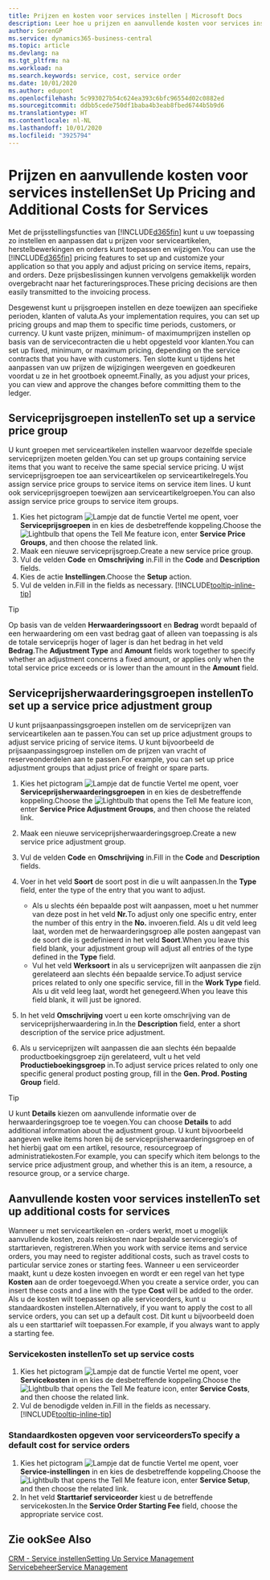 ```yaml
---
title: Prijzen en kosten voor services instellen | Microsoft Docs
description: Leer hoe u prijzen en aanvullende kosten voor services instelt.
author: SorenGP
ms.service: dynamics365-business-central
ms.topic: article
ms.devlang: na
ms.tgt_pltfrm: na
ms.workload: na
ms.search.keywords: service, cost, service order
ms.date: 10/01/2020
ms.author: edupont
ms.openlocfilehash: 5c993027b54c624ea393c6bfc96554d02c0882ed
ms.sourcegitcommit: ddbb5cede750df1baba4b3eab8fbed6744b5b9d6
ms.translationtype: HT
ms.contentlocale: nl-NL
ms.lasthandoff: 10/01/2020
ms.locfileid: "3925794"
---
```

# <a name="set-up-pricing-and-additional-costs-for-services"></a><span data-ttu-id="3448b-103">Prijzen en aanvullende kosten voor services instellen</span><span class="sxs-lookup"><span data-stu-id="3448b-103">Set Up Pricing and Additional Costs for Services</span></span>
<span data-ttu-id="3448b-104">Met de prijsstellingsfuncties van [!INCLUDE[d365fin](includes/d365fin_md.md)] kunt u uw toepassing zo instellen en aanpassen dat u prijzen voor serviceartikelen, herstelbewerkingen en orders kunt toepassen en wijzigen.</span><span class="sxs-lookup"><span data-stu-id="3448b-104">You can use the [!INCLUDE[d365fin](includes/d365fin_md.md)] pricing features to set up and customize your application so that you apply and adjust pricing on service items, repairs, and orders.</span></span> <span data-ttu-id="3448b-105">Deze prijsbeslissingen kunnen vervolgens gemakkelijk worden overgebracht naar het factureringsproces.</span><span class="sxs-lookup"><span data-stu-id="3448b-105">These pricing decisions are then easily transmitted to the invoicing process.</span></span>  
  
<span data-ttu-id="3448b-106">Desgewenst kunt u prijsgroepen instellen en deze toewijzen aan specifieke perioden, klanten of valuta.</span><span class="sxs-lookup"><span data-stu-id="3448b-106">As your implementation requires, you can set up pricing groups and map them to specific time periods, customers, or currency.</span></span> <span data-ttu-id="3448b-107">U kunt vaste prijzen, minimum- of maximumprijzen instellen op basis van de servicecontracten die u hebt opgesteld voor klanten.</span><span class="sxs-lookup"><span data-stu-id="3448b-107">You can set up fixed, minimum, or maximum pricing, depending on the service contracts that you have with customers.</span></span> <span data-ttu-id="3448b-108">Ten slotte kunt u tijdens het aanpassen van uw prijzen de wijzigingen weergeven en goedkeuren voordat u ze in het grootboek opneemt.</span><span class="sxs-lookup"><span data-stu-id="3448b-108">Finally, as you adjust your prices, you can view and approve the changes before committing them to the ledger.</span></span>  

## <a name="to-set-up-a-service-price-group"></a><span data-ttu-id="3448b-109">Serviceprijsgroepen instellen</span><span class="sxs-lookup"><span data-stu-id="3448b-109">To set up a service price group</span></span>
<span data-ttu-id="3448b-110">U kunt groepen met serviceartikelen instellen waarvoor dezelfde speciale serviceprijzen moeten gelden.</span><span class="sxs-lookup"><span data-stu-id="3448b-110">You can set up groups containing service items that you want to receive the same special service pricing.</span></span> <span data-ttu-id="3448b-111">U wijst serviceprijsgroepen toe aan serviceartikelen op serviceartikelregels.</span><span class="sxs-lookup"><span data-stu-id="3448b-111">You assign service price groups to service items on service item lines.</span></span> <span data-ttu-id="3448b-112">U kunt ook serviceprijsgroepen toewijzen aan serviceartikelgroepen.</span><span class="sxs-lookup"><span data-stu-id="3448b-112">You can also assign service price groups to service item groups.</span></span>  

1. <span data-ttu-id="3448b-113">Kies het pictogram ![Lampje dat de functie Vertel me opent](media/ui-search/search_small.png "Vertel me wat u wilt doen"), voer **Serviceprijsgroepen** in en kies de desbetreffende koppeling.</span><span class="sxs-lookup"><span data-stu-id="3448b-113">Choose the ![Lightbulb that opens the Tell Me feature](media/ui-search/search_small.png "Tell me what you want to do") icon, enter **Service Price Groups**, and then choose the related link.</span></span>  
2. <span data-ttu-id="3448b-114">Maak een nieuwe serviceprijsgroep.</span><span class="sxs-lookup"><span data-stu-id="3448b-114">Create a new service price group.</span></span>  
3. <span data-ttu-id="3448b-115">Vul de velden **Code** en **Omschrijving** in.</span><span class="sxs-lookup"><span data-stu-id="3448b-115">Fill in the **Code** and **Description** fields.</span></span>  
4. <span data-ttu-id="3448b-116">Kies de actie **Instellingen**.</span><span class="sxs-lookup"><span data-stu-id="3448b-116">Choose the **Setup** action.</span></span>  
2. <span data-ttu-id="3448b-117">Vul de velden in.</span><span class="sxs-lookup"><span data-stu-id="3448b-117">Fill in the fields as necessary.</span></span> [!INCLUDE[tooltip-inline-tip](includes/tooltip-inline-tip_md.md)]  

 > [!Tip]
 > <span data-ttu-id="3448b-118">Op basis van de velden **Herwaarderingssoort** en **Bedrag** wordt bepaald of een herwaardering om een vast bedrag gaat of alleen van toepassing is als de totale serviceprijs hoger of lager is dan het bedrag in het veld **Bedrag**.</span><span class="sxs-lookup"><span data-stu-id="3448b-118">The **Adjustment Type** and **Amount** fields work together to specify whether an adjustment concerns a fixed amount, or applies only when the total service price exceeds or is lower than the amount in the **Amount** field.</span></span>  

## <a name="to-set-up-a-service-price-adjustment-group"></a><span data-ttu-id="3448b-119">Serviceprijsherwaarderingsgroepen instellen</span><span class="sxs-lookup"><span data-stu-id="3448b-119">To set up a service price adjustment group</span></span>  
<span data-ttu-id="3448b-120">U kunt prijsaanpassingsgroepen instellen om de serviceprijzen van serviceartikelen aan te passen.</span><span class="sxs-lookup"><span data-stu-id="3448b-120">You can set up price adjustment groups to adjust service pricing of service items.</span></span> <span data-ttu-id="3448b-121">U kunt bijvoorbeeld de prijsaanpassingsgroep instellen om de prijzen van vracht of reserveonderdelen aan te passen.</span><span class="sxs-lookup"><span data-stu-id="3448b-121">For example, you can set up price adjustment groups that adjust price of freight or spare parts.</span></span>  
  
1. <span data-ttu-id="3448b-122">Kies het pictogram ![Lampje dat de functie Vertel me opent](media/ui-search/search_small.png "Vertel me wat u wilt doen"), voer **Serviceprijsherwaarderingsgroepen** in en kies de desbetreffende koppeling.</span><span class="sxs-lookup"><span data-stu-id="3448b-122">Choose the ![Lightbulb that opens the Tell Me feature](media/ui-search/search_small.png "Tell me what you want to do") icon, enter **Service Price Adjustment Groups**, and then choose the related link.</span></span>  
2. <span data-ttu-id="3448b-123">Maak een nieuwe serviceprijsherwaarderingsgroep.</span><span class="sxs-lookup"><span data-stu-id="3448b-123">Create a new service price adjustment group.</span></span>  
3. <span data-ttu-id="3448b-124">Vul de velden **Code** en **Omschrijving** in.</span><span class="sxs-lookup"><span data-stu-id="3448b-124">Fill in the **Code** and **Description** fields.</span></span>  
4. <span data-ttu-id="3448b-125">Voer in het veld **Soort** de soort post in die u wilt aanpassen.</span><span class="sxs-lookup"><span data-stu-id="3448b-125">In the **Type** field, enter the type of the entry that you want to adjust.</span></span>  
  
    * <span data-ttu-id="3448b-126">Als u slechts één bepaalde post wilt aanpassen, moet u het nummer van deze post in het veld **Nr.**</span><span class="sxs-lookup"><span data-stu-id="3448b-126">To adjust only one specific entry, enter the number of this entry in the **No.**</span></span> <span data-ttu-id="3448b-127">invoeren.</span><span class="sxs-lookup"><span data-stu-id="3448b-127">field.</span></span> <span data-ttu-id="3448b-128">Als u dit veld leeg laat, worden met de herwaarderingsgroep alle posten aangepast van de soort die is gedefinieerd in het veld **Soort**.</span><span class="sxs-lookup"><span data-stu-id="3448b-128">When you leave this field blank, your adjustment group will adjust all entries of the type defined in the **Type** field.</span></span>  
    * <span data-ttu-id="3448b-129">Vul het veld **Werksoort** in als u serviceprijzen wilt aanpassen die zijn gerelateerd aan slechts één bepaalde service.</span><span class="sxs-lookup"><span data-stu-id="3448b-129">To adjust service prices related to only one specific service, fill in the **Work Type** field.</span></span> <span data-ttu-id="3448b-130">Als u dit veld leeg laat, wordt het genegeerd.</span><span class="sxs-lookup"><span data-stu-id="3448b-130">When you leave this field blank, it will just be ignored.</span></span>  
  
5. <span data-ttu-id="3448b-131">In het veld **Omschrijving** voert u een korte omschrijving van de serviceprijsherwaardering in.</span><span class="sxs-lookup"><span data-stu-id="3448b-131">In the **Description** field, enter a short description of the service price adjustment.</span></span>  
6. <span data-ttu-id="3448b-132">Als u serviceprijzen wilt aanpassen die aan slechts één bepaalde productboekingsgroep zijn gerelateerd, vult u het veld **Productieboekingsgroep** in.</span><span class="sxs-lookup"><span data-stu-id="3448b-132">To adjust service prices related to only one specific general product posting group, fill in the **Gen. Prod. Posting Group** field.</span></span>

> [!Tip]
> <span data-ttu-id="3448b-133">U kunt **Details** kiezen om aanvullende informatie over de herwaarderingsgroep toe te voegen.</span><span class="sxs-lookup"><span data-stu-id="3448b-133">You can choose **Details** to add additional information about the adjustment group.</span></span> <span data-ttu-id="3448b-134">U kunt bijvoorbeeld aangeven welke items horen bij de serviceprijsherwaarderingsgroep en of het hierbij gaat om een artikel, resource, resourcegroep of administratiekosten.</span><span class="sxs-lookup"><span data-stu-id="3448b-134">For example, you can specify which item belongs to the service price adjustment group, and whether this is an item, a resource, a resource group, or a service charge.</span></span>  

## <a name="to-set-up-additional-costs-for-services"></a><span data-ttu-id="3448b-135">Aanvullende kosten voor services instellen</span><span class="sxs-lookup"><span data-stu-id="3448b-135">To set up additional costs for services</span></span>
<span data-ttu-id="3448b-136">Wanneer u met serviceartikelen en -orders werkt, moet u mogelijk aanvullende kosten, zoals reiskosten naar bepaalde serviceregio's of starttarieven, registreren.</span><span class="sxs-lookup"><span data-stu-id="3448b-136">When you work with service items and service orders, you may need to register additional costs, such as travel costs to particular service zones or starting fees.</span></span> <span data-ttu-id="3448b-137">Wanneer u een serviceorder maakt, kunt u deze kosten invoegen en wordt er een regel van het type **Kosten** aan de order toegevoegd.</span><span class="sxs-lookup"><span data-stu-id="3448b-137">When you create a service order, you can insert these costs and a line with the type **Cost** will be added to the order.</span></span> <span data-ttu-id="3448b-138">Als u de kosten wilt toepassen op alle serviceorders, kunt u standaardkosten instellen.</span><span class="sxs-lookup"><span data-stu-id="3448b-138">Alternatively, if you want to apply the cost to all service orders, you can set up a default cost.</span></span> <span data-ttu-id="3448b-139">Dit kunt u bijvoorbeeld doen als u een starttarief wilt toepassen.</span><span class="sxs-lookup"><span data-stu-id="3448b-139">For example, if you always want to apply a starting fee.</span></span>
  
### <a name="to-set-up-service-costs"></a><span data-ttu-id="3448b-140">Servicekosten instellen</span><span class="sxs-lookup"><span data-stu-id="3448b-140">To set up service costs</span></span>
1. <span data-ttu-id="3448b-141">Kies het pictogram ![Lampje dat de functie Vertel me opent](media/ui-search/search_small.png "Vertel me wat u wilt doen"), voer **Servicekosten** in en kies de desbetreffende koppeling.</span><span class="sxs-lookup"><span data-stu-id="3448b-141">Choose the ![Lightbulb that opens the Tell Me feature](media/ui-search/search_small.png "Tell me what you want to do") icon, enter **Service Costs**, and then choose the related link.</span></span> 
2. <span data-ttu-id="3448b-142">Vul de benodigde velden in.</span><span class="sxs-lookup"><span data-stu-id="3448b-142">Fill in the fields as necessary.</span></span> [!INCLUDE[tooltip-inline-tip](includes/tooltip-inline-tip_md.md)]  

### <a name="to-specify-a-default-cost-for-service-orders"></a><span data-ttu-id="3448b-143">Standaardkosten opgeven voor serviceorders</span><span class="sxs-lookup"><span data-stu-id="3448b-143">To specify a default cost for service orders</span></span>
1. <span data-ttu-id="3448b-144">Kies het pictogram ![Lampje dat de functie Vertel me opent](media/ui-search/search_small.png "Vertel me wat u wilt doen"), voer **Service-instellingen** in en kies de desbetreffende koppeling.</span><span class="sxs-lookup"><span data-stu-id="3448b-144">Choose the ![Lightbulb that opens the Tell Me feature](media/ui-search/search_small.png "Tell me what you want to do") icon, enter **Service Setup**, and then choose the related link.</span></span> 
2. <span data-ttu-id="3448b-145">In het veld **Starttarief serviceorder** kiest u de betreffende servicekosten.</span><span class="sxs-lookup"><span data-stu-id="3448b-145">In the **Service Order Starting Fee** field, choose the appropriate service cost.</span></span>

## <a name="see-also"></a><span data-ttu-id="3448b-146">Zie ook</span><span class="sxs-lookup"><span data-stu-id="3448b-146">See Also</span></span>
[<span data-ttu-id="3448b-147">CRM - Service instellen</span><span class="sxs-lookup"><span data-stu-id="3448b-147">Setting Up Service Management</span></span>](service-setup-service.md)  
[<span data-ttu-id="3448b-148">Servicebeheer</span><span class="sxs-lookup"><span data-stu-id="3448b-148">Service Management</span></span>](service-service.md)  

